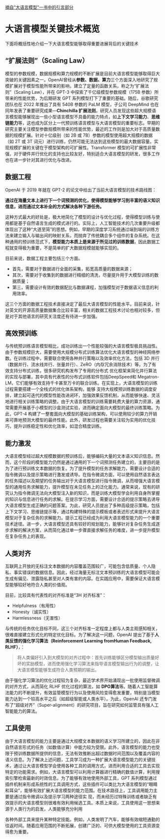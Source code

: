 [摘自“大语言模型”一书中的引言部分](https://arxiv.org/abs/2303.18223)

# 大语言模型关键技术概览

下面将概括性地介绍一下大语言模型能够取得重要进展背后的关键技术

## “扩展法则”（Scaling Law）
模型的参数规模，数据规模和算力规模的不断扩展是目前大语言模型能够取得巨大突破的关键因素之一。OpenAI曾经从**参数、数据、算力**三个方面深入地研究了规模扩展对于模型性能所带来的影响，建立了定量的函数关系，称之为“扩展法则”（Scaling Law），并在 GPT-3 中探索了千亿级模型参数规模（175B 参数）所带来的性能优势，为后期研发 GPT 系列模型打下了重要的基础。随后，谷歌研究团队也在 2022 年推出了具有 540B 参数的 PaLM 模型，子公司 DeepMind 也在同年发表了重要研究成果—**Chinchilla 扩展法则**。研究人员发现这些超大规模语言模型能够展现出一些小型语言模型不具备的能力特点，如**上下文学习能力**、**思维链能力**等，这也成为区分上一代预训练语言模型与大语言模型的重要标志。早期的研究主要关注模型参数规模所带来的性能优势，最近的工作则是加大对于高质量数据的规模扩展。针对十亿级别（如 2B 或 7B）参数的模型使用超大规模的数据（如 2T 或 3T 词元）进行训练，仍然可能无法达到这些模型的最大数据容量。实现规模扩展的关键在于模型架构的可扩展性。Transformer 模型的可扩展性非常强，对于硬件并行优化的支持也比较友好，特别适合大语言模型的研发，很多工作也在进一步针对其进行优化与改进。

## 数据工程
OpenAI 于 2019 年就在 GPT-2 的论文中给出了当前大语言模型的技术路线图：

**通过在海量文本上进行下一个词预测的优化，使得模型能够学习到丰富的语义知识信息，进而通过文本补全的方式解决各种下游任务。**

这种方式最大的好处是，极大地简化了模型的设计与优化过程，使得模型训练与使用都是基于自然语言生成的模式进行的。实际上，人工智能技术的几次重要升级都体现出了这种“大道至简”的思想。例如，早期的深度学习系统通过端到端的训练方法来建立输入与输出间的映射关系，而抛弃了传统耦合多个组件的复杂系统。在这种通用的预训练范式下，**模型能力本质上是来源于所见过的训练数据**，因此数据工程就变得极为重要，不是简单的扩大数据规模就能够实现的。

目前来说，数据工程主要包括三个方面。
- 首先，需要对于数据进行全面的采集，拓宽高质量的数据来源；
- 其次，需要对于收集到的数据进行精细的清洗，尽量提升用于大模型训练的数据质量；
- 第三，需要设计有效的数据配比与数据课程，加强模型对于数据语义信息的利用效率。

这三个方面的数据工程技术直接决定了最后大语言模型的性能水平。目前来说，针对英文的开源高质量数据集合比较丰富，相关的数据工程技术讨论也相对较多，但是对于其他语言的研究关注度还有待进一步加强。

## 高效预训练
与传统预训练语言模型相比，成功训练出一个性能较强的大语言模型极具挑战性。由于参数规模巨大，需要使用大规模分布式训练算法优化大语言模型的神经网络参数。在训练过程中，需要联合使用各种并行策略以及效率优化方法，包括 3D 并行（数据并行、流水线并行、张量并行）、ZeRO（内存冗余消除技术）等。为了有效支持分布式训练，很多研究机构发布了专用的分布式
优化框架来简化并行算法的实现与部署，其中具有代表性的分布式训练软件包括DeepSpeed和 Megatron-LM，它们能够有效支持千卡甚至万卡的联合训练。在实现上，大语言模型的训练过程需要搭建一个全栈式的优化体系架构，能够
支持大规模预训练数据的调度安排，建立起可迭代的模型性能改进闭环，加强效果反馈机制，从而能够快速、灵活地进行相关训练策略的调整。由于大语言模型的训练需要耗费大量的算力资源，通常需要开展基于小模型的沙盒测试实验，进而确定面向大模型的最终训练策略。为此，GPT-4 构建了一整套面向大模型的基础训练架构，可以使用较少的算力开销来可靠地预测大模型的最终性能。此外，研发过程也需要关注较为实用的优化技巧，提升训练稳定性和优化效率，如混合精度训练。

## 能力激发
大语言模型经过超大规模数据的预训练后，能够编码大量的文本语义知识信息。然而，这个阶段的模型能力仍然是通过通用的下一个词预测任务建立的，主要目的是为了进行预训练文本数据的恢复。为了提升模型的任务求解能力，需要设计合适的指令微调以及提示策略进行激发或诱导。在指令微调方面，可以使用自然语言表达的任务描述以及期望的任务输出对于大语言模型进行指令微调，从而增强大语言模型的通用任务求解能力，提升模型在未见任务上的泛化能力。通常来说，现有的研究认为指令微调无法向大模型注入新的知识，而是训练大模型学会利用自身所掌握的知识与信息进行任务的求解。在提示学习方面，需要设计合适的提示策略去诱导大语言模型生成正确的问题答案。为此，研究人员提出了多种高级提示策略，包括上下文学习、思维链提示等，通过构建特殊的提示模板或者表述形式来提升大语言模型对于复杂任务的求解能力。提示工程已经成为利用大语言模型能力的一个重要技术途径。进一步，大语言模型还具有较好的规划能力，能够针对复杂任务生成逐步求解的解决方案，从而简化通过单一步骤直接求解任务的难度，进一步提升模型在复杂任务上的表现。

## 人类对齐
互联网上开放的无标注文本数据的内容覆盖范围较广，可能包含低质量、个人隐私、事实错误的数据信息。因此，经过海量无标注文本预训练的大语言模型可能会生成有偏见、泄露隐私甚至对人类有害的内容。在实践应用中，需要保证大语言模型能够较好地符合人类的价值观。

目前，比较具有代表性的对齐标准是“3H 对齐标准”：
- Helpfulness（有用性）
- Honesty（诚实性）
- Harmlessness（无害性）

与传统的任务优化目标不同，这三个对齐标准一定程度上都与人类主观感知相关，很难直接建立形式化的特定优化目标。为了解决这一问题，OpenAI 提出了基于**人类反馈的强化学习算法（Reinforcement Learning fromHuman Feedback, RLHF）**，：
> 将人类偏好引入到大模型的对齐过程中：首先训练能够区分模型输出质量好坏的奖励模型，进而使用强化学习算法来指导语言模型输出行为的调整，让大语言模型能够生成符合人类预期的输出。

由于强化学习算法的优化过程较为复杂，最近学术界开始涌现出一批使用监督微调的对齐方式，从而简化 RLHF 优化过程的算法，如 **DPO算法**等。随着人工智能算法能力的不断提升，有效监管模型行为以及使用风险变得愈发重要，特别是当模型能力达到一个较高水平之后（如超级智能或人类水平）。为此，OpenAI 还专门发布了“超级对齐”（Super-alignment）的研究项目，旨在研究如何监管具有强人工智能能力的算法。

## 工具使用
由于大语言模型的能力主要是通过大规模文本数据的语义学习所建立的，因此在非自然语言形式的任务（如数值计算）中能力较为受限。此外，语言模型的能力也受限于预训练数据所提供的信息，无法有效推断出超过数据时间范围以及覆盖内容的语义信息。为了解决上述问题，工具学习成为一种扩展大语言模型能力的关键技术，通过让大语言模型学会使用各种工具的调用方式，进而利用合适的工具去实现特定的功能需求。例如，大语言模型可以利用计算器进行精确的数值计算，利用搜索引擎检索最新的时效信息。为了能够有效地使用外部工具，GPT 系列模型通过插件机制来形成系统性的工具调用方式，这些插件可以类比为大语言模型的“眼睛和耳朵”，能够有效扩展大语言模型的能力范围。在技术路径上，工具调用能力主要是通过指令微调以及提示学习两种途径实
现，而未经历过特殊训练或者缺乏有效提示的大语言模型则很难有效利用候选工具。本质上来说，工具使用这一思想来源于人类行为的启发，人类能够充分利用


各种外部工具来提升某种特定技能。例如，人类发明了汽车，能够有效缩短通勤的往返时间。随着应用范围的不断拓展，创建广泛的、可供大模型使用的工具资源变得愈为重要。